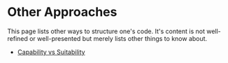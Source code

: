 # Other Approaches

This page lists other ways to structure one's code. It's content is not well-refined or well-presented but merely lists other things to know about.

- [Capability vs Suitability](https://www.parsonsmatt.org/2018/11/03/capability_and_suitability.html)
